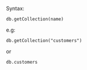 Syntax:

```
db.getCollection(name)
```

e.g:

```
db.getCollection("customers")
```

or

```
db.customers
```